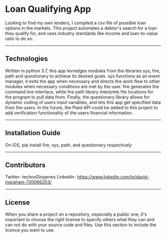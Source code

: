 # Loan Qualifying App



Looking to find my own lenders, I compiled a csv file of possible loan options in the markets. This project automates a debtor's search for a loan they qualify for, and uses industry standards like income and loan-to-value ratio to do so.
 

---

## Technologies


Written in python 3.7, this app levredges modules from the libraries sys, fire, path and questionary to achieve its desired goals. sys functions as an event manager, it exits the app when necessary and directs the work flow to other modules when necessary conditions are met by the user. fire generates the command line interface, while the path library interprets file locations for the program to pull data from. Finally, the questionary library allows for dynamic coding of users input variables, and lets this app get specified data from the users. In the future, the Plaid API could be added to this project to add verification functionality of the users financial information.  

---

## Installation Guide 


On iOS, pip install fire, sys, path, and questionary respectively


---


## Contributors

Twitter- technoDiogenes
LinkedIn- https://www.linkedin.com/in/david-ingraham-730066203/



---

## License

When you share a project on a repository, especially a public one, it's important to choose the right license to specify others what they can and can not do with your source code and files. Use this section to include the licence you want to use.
